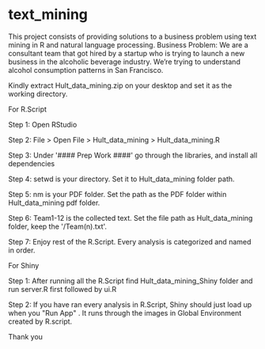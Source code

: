 # text_mining
This project consists of providing solutions to a business problem using text mining in R and natural language processing. Business Problem: We are a consultant team that got hired by a startup who is trying to launch a new business in the alcoholic beverage industry. We’re trying to understand alcohol consumption patterns in San Francisco.

Kindly extract Hult_data_mining.zip on your desktop and set it as the working directory.

For R.Script

Step 1: Open RStudio

Step 2: File > Open File > Hult_data_mining > Hult_data_mining.R

Step 3: Under '#### Prep Work ####' go through the libraries, and install all dependencies

Step 4: setwd is your directory. Set it to Hult_data_mining folder path.

Step 5: nm is your PDF folder. Set the path as the PDF folder within Hult_data_mining pdf folder.

Step 6: Team1-12 is the collected text. Set the file path as Hult_data_mining folder, keep the '/Team(n).txt'.

Step 7: Enjoy rest of the R.Script. Every analysis is categorized and named in order.

For Shiny

Step 1: After running all the R.Script find Hult_data_mining_Shiny folder and run server.R first followed by ui.R

Step 2: If you have ran every analysis in R.Script, Shiny should just load up when you "Run App" . It runs through the images in Global Environment created by R.script.

Thank you

